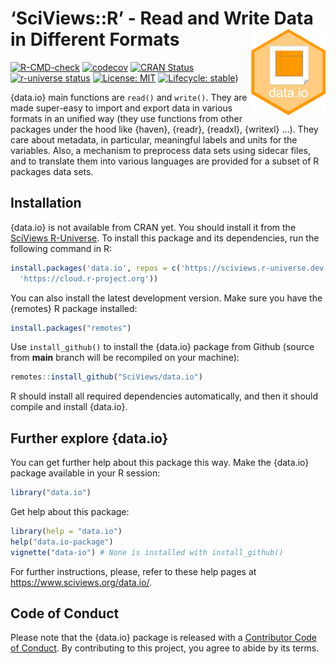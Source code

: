 
<!-- README.md is generated from README.Rmd. Please edit that file -->

# ‘SciViews::R’ - Read and Write Data in Different Formats <a href="https://www.sciviews.org/data.io"><img src="man/figures/logo.png" align="right" height="138" /></a>

<!-- badges: start -->

[![R-CMD-check](https://github.com/SciViews/data.io/actions/workflows/R-CMD-check.yaml/badge.svg)](https://github.com/SciViews/data.io/actions/workflows/R-CMD-check.yaml)
[![codecov](https://codecov.io/gh/SciViews/data.io/graph/badge.svg?token=Ei9DhKMdnO)](https://codecov.io/gh/SciViews/data.io)
[![CRAN
Status](https://www.r-pkg.org/badges/version/data.io)](https://cran.r-project.org/package=data.io)
[![r-universe
status](https://sciviews.r-universe.dev/badges/data.io)](https://sciviews.r-universe.dev/data.io)
[![License:
MIT](https://img.shields.io/badge/License-MIT-yellow.svg)](https://opensource.org/licenses/MIT)
[![Lifecycle:
stable](https://img.shields.io/badge/lifecycle-stable-brightgreen.svg)](https://lifecycle.r-lib.org/articles/stages.html#stable))
<!-- badges: end -->

{data.io} main functions are `read()` and `write()`. They are made
super-easy to import and export data in various formats in an unified
way (they use functions from other packages under the hood like {haven},
{readr}, {readxl}, {writexl} …). They care about metadata, in
particular, meaningful labels and units for the variables. Also, a
mechanism to preprocess data sets using sidecar files, and to translate
them into various languages are provided for a subset of R packages data
sets.

## Installation

{data.io} is not available from CRAN yet. You should install it from the
[SciViews R-Universe](https://sciviews.r-universe.dev). To install this
package and its dependencies, run the following command in R:

``` r
install.packages('data.io', repos = c('https://sciviews.r-universe.dev',
  'https://cloud.r-project.org'))
```

You can also install the latest development version. Make sure you have
the {remotes} R package installed:

``` r
install.packages("remotes")
```

Use `install_github()` to install the {data.io} package from Github
(source from **main** branch will be recompiled on your machine):

``` r
remotes::install_github("SciViews/data.io")
```

R should install all required dependencies automatically, and then it
should compile and install {data.io}.

## Further explore {data.io}

You can get further help about this package this way. Make the {data.io}
package available in your R session:

``` r
library("data.io")
```

Get help about this package:

``` r
library(help = "data.io")
help("data.io-package")
vignette("data-io") # None is installed with install_github()
```

For further instructions, please, refer to these help pages at
<https://www.sciviews.org/data.io/>.

## Code of Conduct

Please note that the {data.io} package is released with a [Contributor
Code of
Conduct](https://contributor-covenant.org/version/2/1/CODE_OF_CONDUCT.html).
By contributing to this project, you agree to abide by its terms.

